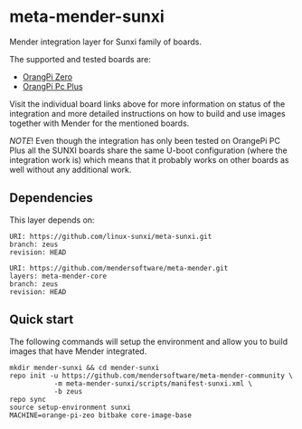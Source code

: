 # meta-mender-sunxi

Mender integration layer for Sunxi family of boards.

The supported and tested boards are:

- [OrangPi Zero](https://hub.mender.io/t/orangepi-zero/142/3)
- [OrangPi Pc Plus](https://hub.mender.io/t/orangepi-pc-plus/73/2)

Visit the individual board links above for more information on status of the
integration and more detailed instructions on how to build and use images
together with Mender for the mentioned boards.

*NOTE*! Even though the integration has only been tested on OrangePi PC Plus
all the SUNXI boards share the same U-boot configuration
(where the integration work is) which means that it probably works on other
boards as well without any additional work.

## Dependencies

This layer depends on:

```
URI: https://github.com/linux-sunxi/meta-sunxi.git
branch: zeus
revision: HEAD
```

```
URI: https://github.com/mendersoftware/meta-mender.git
layers: meta-mender-core
branch: zeus
revision: HEAD
```

## Quick start

The following commands will setup the environment and allow you to build images
that have Mender integrated.


```
mkdir mender-sunxi && cd mender-sunxi
repo init -u https://github.com/mendersoftware/meta-mender-community \
           -m meta-mender-sunxi/scripts/manifest-sunxi.xml \
           -b zeus
repo sync
source setup-environment sunxi
MACHINE=orange-pi-zeo bitbake core-image-base

```


